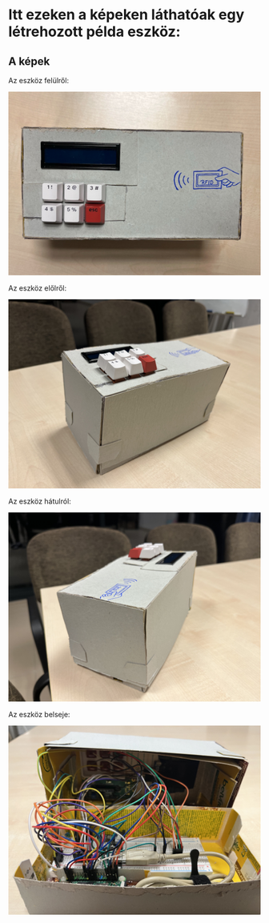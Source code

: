 # Itt ezeken a képeken láthatóak egy létrehozott példa eszköz:

## A képek

Az eszköz felülről:

![Felülnézet](/Documentation/images/Coffeup.jpeg)

Az eszköz előlről:

![Előlnézet](/Documentation/images/Coffefront.jpeg)

Az eszköz hátulról:

![Hátulnézet](/Documentation/images/Coffeback.jpeg)

Az eszköz belseje:

![Belsőnézet](/Documentation/images/Coffeopen.jpeg)